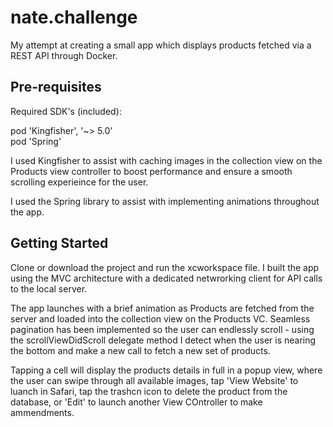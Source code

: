# nate.challenge

My attempt at creating a small app which displays products fetched via a REST API through Docker.

## Pre-requisites   

Required SDK's (included):
  
  pod 'Kingfisher', '~> 5.0'      
  pod 'Spring'       
  
I used Kingfisher to assist with caching images in the collection view on the Products view controller to boost performance and ensure a smooth scrolling experieince for the user.

I used the Spring library to assist with implementing animations throughout the app.

## Getting Started
Clone or download the project and run the xcworkspace file. I built the app using the MVC architecture with a dedicated netwrorking client for API calls to the local server.

The app launches with a brief animation as Products are fetched from the server and loaded into the collection view on the Products VC. Seamless pagination has been implemented so the user can endlessly scroll - using the scrollViewDidScroll delegate method I detect when the user is nearing the bottom and make a new call to fetch a new set of products.

Tapping a cell will display the products details in full in a popup view, where the user can swipe through all available images, tap 'View Website' to luanch in Safari, tap the trashcn icon to delete the product from the database, or 'Edit' to launch another View COntroller to make ammendments.


